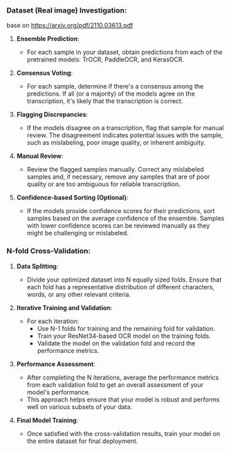 ### Dataset (Real image) Investigation:
base on https://arxiv.org/pdf/2110.03613.pdf

1. **Ensemble Prediction**:
   - For each sample in your dataset, obtain predictions from each of the pretrained models: TrOCR, PaddleOCR, and KerasOCR.
   
2. **Consensus Voting**:
   - For each sample, determine if there's a consensus among the predictions. If all (or a majority) of the models agree on the transcription, it's likely that the transcription is correct.
   
3. **Flagging Discrepancies**:
   - If the models disagree on a transcription, flag that sample for manual review. The disagreement indicates potential issues with the sample, such as mislabeling, poor image quality, or inherent ambiguity.
   
4. **Manual Review**:
   - Review the flagged samples manually. Correct any mislabeled samples and, if necessary, remove any samples that are of poor quality or are too ambiguous for reliable transcription.
   
5. **Confidence-based Sorting (Optional)**:
   - If the models provide confidence scores for their predictions, sort samples based on the average confidence of the ensemble. Samples with lower confidence scores can be reviewed manually as they might be challenging or mislabeled.

### N-fold Cross-Validation:

1. **Data Splitting**:
   - Divide your optimized dataset into N equally sized folds. Ensure that each fold has a representative distribution of different characters, words, or any other relevant criteria.
   
2. **Iterative Training and Validation**:
   - For each iteration:
     - Use N-1 folds for training and the remaining fold for validation.
     - Train your ResNet34-based OCR model on the training folds.
     - Validate the model on the validation fold and record the performance metrics.
   
3. **Performance Assessment**:
   - After completing the N iterations, average the performance metrics from each validation fold to get an overall assessment of your model's performance.
   - This approach helps ensure that your model is robust and performs well on various subsets of your data.

4. **Final Model Training**:
   - Once satisfied with the cross-validation results, train your model on the entire dataset for final deployment.
